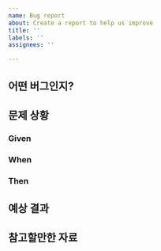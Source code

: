 ```yaml
---
name: Bug report
about: Create a report to help us improve
title: ''
labels: ''
assignees: ''

---
```


## 어떤 버그인지?


## 문제 상황
### Given


### When


### Then


## 예상 결과


## 참고할만한 자료
